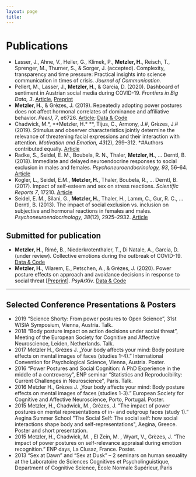 ```yaml
---
layout: page
title:       
---
```


# Publications

* Lasser, J., Ahne, V., Heiler, G., Klimek, P., **Metzler, H.**, Reisch, T., Sprenger, M., Thurner, S., & Sorger, J. (accepted). Complexity, transparency and time pressure: Practical insights into science communication in times of crisis. *Journal of Communication.*
* Pellert, M., Lasser, J., **Metzler, H.**, & Garcia, D. (2020). Dashboard of sentiment in Austrian social media during COVID-19. *Frontiers in Big Data, 3*. [Article](https://doi.org/10.3389/fdata.2020.00032), [Preprint](http://arxiv.org/abs/2006.11158)
* **Metzler, H.**, & Grèzes, J. (2019). Repeatedly adopting power postures does not affect hormonal correlates of dominance and affiliative behavior. *PeerJ, 7*, e6726. [Article](https://doi.org/10.7717/peerj.6726); [Data & Code](https://osf.io/3nrsy/)
* Chadwick, M.\*, **Metzler, H.\* **, Tijus, C., Armony, J.#, Grèzes, J.# (2019). Stimulus and observer characteristics jointly determine the relevance of threatening facial expressions and their interaction with attention. *Motivation and Emotion, 43*(2), 299–312. \*#Authors contributed equally. [Article](https://link.springer.com/article/10.1007/s11031-018-9730-2)
* Radke, S., Seidel, E. M., Boubela, R. N., Thaler, **Metzler, H.**, … Derntl, B. (2018). Immediate and delayed neuroendocrine responses to social exclusion in males and females. *Psychoneuroendocrinology, 93*, 56–64. [Article](https://doi.org/10.1016/j.psyneuen.2018.04.005)
* Kogler, L., Seidel, E.M., **Metzler, H.**, Thaler, Boubela, R., … Derntl, B. (2017). Impact of self-esteem and sex on stress reactions. *Scientific Reports 7*, 17210. [Article](https://doi.org/10.1038/s41598-017-17485-w)
* Seidel, E. M., Silani, G., **Metzler, H.**, Thaler, H., Lamm, C., Gur, R. C., … Derntl, B. (2013). The impact of social exclusion vs. inclusion on subjective and hormonal reactions in females and males. *Psychoneuroendocrinology, 38*(12), 2925–2932. [Article](https://doi.org/10.1016/j.psyneuen.2013.07.021)

## Submitted for publication

* **Metzler, H.**, Rimé, B., Niederkrotenthaler, T., Di Natale, A., Garcia, D. (under review). Collective emotions during the outbreak of COVID-19.  [Data & Code](https://osf.io/736kc/)
* **Metzler, H.**, Vilarem, E., Petschen, A., & Grèzes, J. (2020). Power posture effects on approach and avoidance decisions in response to social threat \[[Preprint](https://doi.org/10.31234/osf.io/t8mhw)\]. *PsyArXiv*. [Data & Code](https://osf.io/q8s3w)

___

## Selected Conference Presentations & Posters

* 2019	“Science Shorty: From power postures to Open Science”, 31st WISIA Symposium, Vienna, Austria. Talk.   
* 2018	“Body posture impact on action decisions under social threat”, Meeting of the European Society for Cognitive and Affective Neuroscience, Leiden, Netherlands. Talk. 
* 2017 	Metzler H., Grèzes J. „Your body affects your mind: Body posture effects on mental images of faces (studies 1-4).” International Convention for Psychological Science, Vienna, Austria. Poster. 
* 2016 	“Power Postures and Social Cognition: A PhD Experience in the middle of a controversy”, ENP seminar “Statistics and Reproducibility: Current Challenges in Neuroscience”, Paris. Talk.
* 2016 	Metzler H., Grèzes J. „Your body affects your mind: Body posture effects on mental images of faces (studies 1-3).” European Society for Cognitive and Affective Neuroscience, Porto, Portugal. Poster.
* 2015 	Metzler, H., Chadwick, M., Grèzes, J. “The impact of power postures on mental representations of in- and outgroup faces (study 1).” Aegina Summer School "The Social Self: The social self: how social interactions shape body and self-representations", Aegina, Greece. Poster and short presentation.  
* 2015 	Metzler, H., Chadwick, M. , El Zein, M. , Wyart, V., Grèzes, J. “The impact of power postures on self-relevance appraisal during emotion recognition.” ENP days, La Clusaz, France. Poster.
* 2013	“Sex at Dawn” and “Sex at Dusk” – 2 seminars on human sexuality at the Laboratoire de Sciences Cognitives et Psycholinguistique, Department of Cognitive Science, École Normale Supérieur, Paris 


